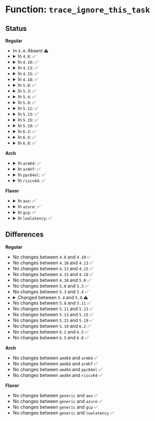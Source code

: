 # Function: <code>trace_ignore_this_task</code>

## Status
<b>Regular</b>
<ul>
<li>
In <code>4.4</code>: Absent ⚠️
</li>
<li>
<details>
<summary>In <code>4.8</code>: ✅</summary>

```c
bool trace_ignore_this_task(struct trace_pid_list *filtered_pids, struct task_struct *task);
```

**Collision:** Unique Global

**Inline:** No

**Transformation:** False

**Instances:**

```
In kernel/trace/trace.c (ffffffff81156710)
Location: kernel/trace/trace.c:358
Inline: False
Direct callers:
  - kernel/trace/ftrace.c:ignore_task_cpu
  - kernel/trace/ftrace.c:ftrace_filter_pid_sched_switch_probe
  - kernel/trace/trace_events.c:ignore_task_cpu
  - kernel/trace/trace_events.c:event_filter_pid_sched_wakeup_probe_post
  - kernel/trace/trace_events.c:event_filter_pid_sched_wakeup_probe_pre
  - kernel/trace/trace_events.c:event_filter_pid_sched_switch_probe_post
  - kernel/trace/trace_events.c:event_filter_pid_sched_switch_probe_pre
  - kernel/trace/trace_events.c:event_filter_pid_sched_switch_probe_pre
```
**Symbols:**

```
ffffffff81156710-ffffffff8115672c: trace_ignore_this_task (STB_GLOBAL)
```
</details>
</li>
<li>
<details>
<summary>In <code>4.10</code>: ✅</summary>

```c
bool trace_ignore_this_task(struct trace_pid_list *filtered_pids, struct task_struct *task);
```

**Collision:** Unique Global

**Inline:** No

**Transformation:** False

**Instances:**

```
In kernel/trace/trace.c (ffffffff81161820)
Location: kernel/trace/trace.c:360
Inline: False
Direct callers:
  - kernel/trace/ftrace.c:ignore_task_cpu
  - kernel/trace/ftrace.c:ftrace_filter_pid_sched_switch_probe
  - kernel/trace/trace_events.c:ignore_task_cpu
  - kernel/trace/trace_events.c:event_filter_pid_sched_wakeup_probe_post
  - kernel/trace/trace_events.c:event_filter_pid_sched_wakeup_probe_pre
  - kernel/trace/trace_events.c:event_filter_pid_sched_switch_probe_post
  - kernel/trace/trace_events.c:event_filter_pid_sched_switch_probe_pre
  - kernel/trace/trace_events.c:event_filter_pid_sched_switch_probe_pre
```
**Symbols:**

```
ffffffff81161820-ffffffff8116183c: trace_ignore_this_task (STB_GLOBAL)
```
</details>
</li>
<li>
<details>
<summary>In <code>4.13</code>: ✅</summary>

```c
bool trace_ignore_this_task(struct trace_pid_list *filtered_pids, struct task_struct *task);
```

**Collision:** Unique Global

**Inline:** No

**Transformation:** False

**Instances:**

```
In kernel/trace/trace.c (ffffffff81164ba0)
Location: kernel/trace/trace.c:352
Inline: False
Direct callers:
  - kernel/trace/ftrace.c:ignore_task_cpu
  - kernel/trace/ftrace.c:ftrace_filter_pid_sched_switch_probe
  - kernel/trace/trace_events.c:ignore_task_cpu
  - kernel/trace/trace_events.c:event_filter_pid_sched_wakeup_probe_post
  - kernel/trace/trace_events.c:event_filter_pid_sched_wakeup_probe_pre
  - kernel/trace/trace_events.c:event_filter_pid_sched_switch_probe_post
  - kernel/trace/trace_events.c:event_filter_pid_sched_switch_probe_pre
  - kernel/trace/trace_events.c:event_filter_pid_sched_switch_probe_pre
```
**Symbols:**

```
ffffffff81164ba0-ffffffff81164bbc: trace_ignore_this_task (STB_GLOBAL)
```
</details>
</li>
<li>
<details>
<summary>In <code>4.15</code>: ✅</summary>

```c
bool trace_ignore_this_task(struct trace_pid_list *filtered_pids, struct task_struct *task);
```

**Collision:** Unique Global

**Inline:** No

**Transformation:** False

**Instances:**

```
In kernel/trace/trace.c (ffffffff81171ae0)
Location: kernel/trace/trace.c:352
Inline: False
Direct callers:
  - kernel/trace/ftrace.c:ignore_task_cpu
  - kernel/trace/ftrace.c:ftrace_filter_pid_sched_switch_probe
  - kernel/trace/trace_events.c:ignore_task_cpu
  - kernel/trace/trace_events.c:event_filter_pid_sched_wakeup_probe_post
  - kernel/trace/trace_events.c:event_filter_pid_sched_wakeup_probe_pre
  - kernel/trace/trace_events.c:event_filter_pid_sched_switch_probe_post
  - kernel/trace/trace_events.c:event_filter_pid_sched_switch_probe_pre
  - kernel/trace/trace_events.c:event_filter_pid_sched_switch_probe_pre
```
**Symbols:**

```
ffffffff81171ae0-ffffffff81171b06: trace_ignore_this_task (STB_GLOBAL)
```
</details>
</li>
<li>
<details>
<summary>In <code>4.18</code>: ✅</summary>

```c
bool trace_ignore_this_task(struct trace_pid_list *filtered_pids, struct task_struct *task);
```

**Collision:** Unique Global

**Inline:** No

**Transformation:** False

**Instances:**

```
In kernel/trace/trace.c (ffffffff81180c30)
Location: kernel/trace/trace.c:353
Inline: False
Direct callers:
  - kernel/trace/ftrace.c:ignore_task_cpu
  - kernel/trace/ftrace.c:ftrace_filter_pid_sched_switch_probe
  - kernel/trace/trace_events.c:ignore_task_cpu
  - kernel/trace/trace_events.c:event_filter_pid_sched_wakeup_probe_post
  - kernel/trace/trace_events.c:event_filter_pid_sched_wakeup_probe_pre
  - kernel/trace/trace_events.c:event_filter_pid_sched_switch_probe_post
  - kernel/trace/trace_events.c:event_filter_pid_sched_switch_probe_pre
  - kernel/trace/trace_events.c:event_filter_pid_sched_switch_probe_pre
```
**Symbols:**

```
ffffffff81180c30-ffffffff81180c56: trace_ignore_this_task (STB_GLOBAL)
```
</details>
</li>
<li>
<details>
<summary>In <code>5.0</code>: ✅</summary>

```c
bool trace_ignore_this_task(struct trace_pid_list *filtered_pids, struct task_struct *task);
```

**Collision:** Unique Global

**Inline:** No

**Transformation:** False

**Instances:**

```
In kernel/trace/trace.c (ffffffff8118e5f0)
Location: kernel/trace/trace.c:354
Inline: False
Direct callers:
  - kernel/trace/ftrace.c:ignore_task_cpu
  - kernel/trace/ftrace.c:ftrace_filter_pid_sched_switch_probe
  - kernel/trace/trace_events.c:ignore_task_cpu
  - kernel/trace/trace_events.c:event_filter_pid_sched_wakeup_probe_post
  - kernel/trace/trace_events.c:event_filter_pid_sched_wakeup_probe_pre
  - kernel/trace/trace_events.c:event_filter_pid_sched_switch_probe_post
  - kernel/trace/trace_events.c:event_filter_pid_sched_switch_probe_pre
  - kernel/trace/trace_events.c:event_filter_pid_sched_switch_probe_pre
```
**Symbols:**

```
ffffffff8118e5f0-ffffffff8118e616: trace_ignore_this_task (STB_GLOBAL)
```
</details>
</li>
<li>
<details>
<summary>In <code>5.3</code>: ✅</summary>

```c
bool trace_ignore_this_task(struct trace_pid_list *filtered_pids, struct task_struct *task);
```

**Collision:** Unique Global

**Inline:** No

**Transformation:** False

**Instances:**

```
In kernel/trace/trace.c (ffffffff8119c010)
Location: kernel/trace/trace.c:356
Inline: False
Direct callers:
  - kernel/trace/ftrace.c:ignore_task_cpu
  - kernel/trace/ftrace.c:ftrace_filter_pid_sched_switch_probe
  - kernel/trace/trace_events.c:ignore_task_cpu
  - kernel/trace/trace_events.c:event_filter_pid_sched_wakeup_probe_post
  - kernel/trace/trace_events.c:event_filter_pid_sched_wakeup_probe_pre
  - kernel/trace/trace_events.c:event_filter_pid_sched_switch_probe_post
  - kernel/trace/trace_events.c:event_filter_pid_sched_switch_probe_pre
  - kernel/trace/trace_events.c:event_filter_pid_sched_switch_probe_pre
```
**Symbols:**

```
ffffffff8119c010-ffffffff8119c036: trace_ignore_this_task (STB_GLOBAL)
```
</details>
</li>
<li>
<details>
<summary>In <code>5.4</code>: ✅</summary>

```c
bool trace_ignore_this_task(struct trace_pid_list *filtered_pids, struct task_struct *task);
```

**Collision:** Unique Global

**Inline:** No

**Transformation:** False

**Instances:**

```
In kernel/trace/trace.c (ffffffff811a7a00)
Location: kernel/trace/trace.c:374
Inline: False
Direct callers:
  - kernel/trace/ftrace.c:ignore_task_cpu
  - kernel/trace/ftrace.c:ftrace_filter_pid_sched_switch_probe
  - kernel/trace/trace_events.c:ignore_task_cpu
  - kernel/trace/trace_events.c:event_filter_pid_sched_wakeup_probe_post
  - kernel/trace/trace_events.c:event_filter_pid_sched_wakeup_probe_pre
  - kernel/trace/trace_events.c:event_filter_pid_sched_switch_probe_post
  - kernel/trace/trace_events.c:event_filter_pid_sched_switch_probe_pre
  - kernel/trace/trace_events.c:event_filter_pid_sched_switch_probe_pre
```
**Symbols:**

```
ffffffff811a7a00-ffffffff811a7a26: trace_ignore_this_task (STB_GLOBAL)
```
</details>
</li>
<li>
<details>
<summary>In <code>5.8</code>: ✅</summary>

```c
bool trace_ignore_this_task(struct trace_pid_list *filtered_pids, struct trace_pid_list *filtered_no_pids, struct task_struct *task);
```

**Collision:** Unique Global

**Inline:** No

**Transformation:** False

**Instances:**

```
In kernel/trace/trace.c (ffffffff811bfd60)
Location: kernel/trace/trace.c:389
Inline: False
Direct callers:
  - kernel/trace/ftrace.c:ftrace_filter_pid_sched_switch_probe
  - kernel/trace/trace_events.c:ignore_task_cpu
  - kernel/trace/trace_events.c:event_filter_pid_sched_wakeup_probe_post
  - kernel/trace/trace_events.c:event_filter_pid_sched_wakeup_probe_pre
  - kernel/trace/trace_events.c:event_filter_pid_sched_switch_probe_post
  - kernel/trace/trace_events.c:event_filter_pid_sched_switch_probe_pre
  - kernel/trace/trace_events.c:event_filter_pid_sched_switch_probe_pre
  - kernel/trace/trace_events.c:event_filter_pid_sched_switch_probe_pre
  - kernel/trace/trace_events.c:event_filter_pid_sched_switch_probe_pre
```
**Symbols:**

```
ffffffff811bfd60-ffffffff811bfda2: trace_ignore_this_task (STB_GLOBAL)
```
</details>
</li>
<li>
<details>
<summary>In <code>5.11</code>: ✅</summary>

```c
bool trace_ignore_this_task(struct trace_pid_list *filtered_pids, struct trace_pid_list *filtered_no_pids, struct task_struct *task);
```

**Collision:** Unique Global

**Inline:** No

**Transformation:** False

**Instances:**

```
In kernel/trace/trace.c (ffffffff811bd990)
Location: kernel/trace/trace.c:540
Inline: False
Direct callers:
  - kernel/trace/ftrace.c:ftrace_filter_pid_sched_switch_probe
  - kernel/trace/trace_events.c:ignore_task_cpu
  - kernel/trace/trace_events.c:event_filter_pid_sched_switch_probe_post
  - kernel/trace/trace_events.c:event_filter_pid_sched_switch_probe_pre
  - kernel/trace/trace_events.c:event_filter_pid_sched_switch_probe_pre
  - kernel/trace/trace_events.c:event_filter_pid_sched_switch_probe_pre
  - kernel/trace/trace_events.c:event_filter_pid_sched_switch_probe_pre
```
**Symbols:**

```
ffffffff811bd990-ffffffff811bd9d2: trace_ignore_this_task (STB_GLOBAL)
```
</details>
</li>
<li>
<details>
<summary>In <code>5.13</code>: ✅</summary>

```c
bool trace_ignore_this_task(struct trace_pid_list *filtered_pids, struct trace_pid_list *filtered_no_pids, struct task_struct *task);
```

**Collision:** Unique Global

**Inline:** No

**Transformation:** False

**Instances:**

```
In kernel/trace/trace.c (ffffffff811bd490)
Location: kernel/trace/trace.c:543
Inline: False
Direct callers:
  - kernel/trace/ftrace.c:ftrace_filter_pid_sched_switch_probe
  - kernel/trace/trace_events.c:ignore_task_cpu
  - kernel/trace/trace_events.c:event_filter_pid_sched_switch_probe_post
  - kernel/trace/trace_events.c:event_filter_pid_sched_switch_probe_pre
  - kernel/trace/trace_events.c:event_filter_pid_sched_switch_probe_pre
  - kernel/trace/trace_events.c:event_filter_pid_sched_switch_probe_pre
  - kernel/trace/trace_events.c:event_filter_pid_sched_switch_probe_pre
```
**Symbols:**

```
ffffffff811bd490-ffffffff811bd4d2: trace_ignore_this_task (STB_GLOBAL)
```
</details>
</li>
<li>
<details>
<summary>In <code>5.15</code>: ✅</summary>

```c
bool trace_ignore_this_task(struct trace_pid_list *filtered_pids, struct trace_pid_list *filtered_no_pids, struct task_struct *task);
```

**Collision:** Unique Global

**Inline:** No

**Transformation:** False

**Instances:**

```
In kernel/trace/trace.c (ffffffff811e7f80)
Location: kernel/trace/trace.c:556
Inline: False
Direct callers:
  - kernel/trace/ftrace.c:ftrace_filter_pid_sched_switch_probe
  - kernel/trace/trace_events.c:ignore_task_cpu
  - kernel/trace/trace_events.c:event_filter_pid_sched_switch_probe_post
  - kernel/trace/trace_events.c:event_filter_pid_sched_switch_probe_pre
  - kernel/trace/trace_events.c:event_filter_pid_sched_switch_probe_pre
  - kernel/trace/trace_events.c:event_filter_pid_sched_switch_probe_pre
  - kernel/trace/trace_events.c:event_filter_pid_sched_switch_probe_pre
```
**Symbols:**

```
ffffffff811e7f80-ffffffff811e7fc2: trace_ignore_this_task (STB_GLOBAL)
```
</details>
</li>
<li>
<details>
<summary>In <code>5.19</code>: ✅</summary>

```c
bool trace_ignore_this_task(struct trace_pid_list *filtered_pids, struct trace_pid_list *filtered_no_pids, struct task_struct *task);
```

**Collision:** Unique Global

**Inline:** No

**Transformation:** False

**Instances:**

```
In kernel/trace/trace.c (ffffffff8121f9e0)
Location: kernel/trace/trace.c:553
Inline: False
Direct callers:
  - kernel/trace/ftrace.c:ftrace_filter_pid_sched_switch_probe
  - kernel/trace/trace_events.c:ignore_task_cpu
  - kernel/trace/trace_events.c:event_filter_pid_sched_switch_probe_post
  - kernel/trace/trace_events.c:event_filter_pid_sched_switch_probe_pre
  - kernel/trace/trace_events.c:event_filter_pid_sched_switch_probe_pre
  - kernel/trace/trace_events.c:event_filter_pid_sched_switch_probe_pre
  - kernel/trace/trace_events.c:event_filter_pid_sched_switch_probe_pre
```
**Symbols:**

```
ffffffff8121f9e0-ffffffff8121fa3b: trace_ignore_this_task (STB_GLOBAL)
```
</details>
</li>
<li>
<details>
<summary>In <code>6.2</code>: ✅</summary>

```c
bool trace_ignore_this_task(struct trace_pid_list *filtered_pids, struct trace_pid_list *filtered_no_pids, struct task_struct *task);
```

**Collision:** Unique Global

**Inline:** No

**Transformation:** False

**Instances:**

```
In kernel/trace/trace.c (ffffffff8126a5d0)
Location: kernel/trace/trace.c:552
Inline: False
Direct callers:
  - kernel/trace/ftrace.c:ftrace_filter_pid_sched_switch_probe
  - kernel/trace/trace_events.c:ignore_task_cpu
  - kernel/trace/trace_events.c:event_filter_pid_sched_switch_probe_post
  - kernel/trace/trace_events.c:event_filter_pid_sched_switch_probe_pre
  - kernel/trace/trace_events.c:event_filter_pid_sched_switch_probe_pre
  - kernel/trace/trace_events.c:event_filter_pid_sched_switch_probe_pre
  - kernel/trace/trace_events.c:event_filter_pid_sched_switch_probe_pre
```
**Symbols:**

```
ffffffff8126a5d0-ffffffff8126a62b: trace_ignore_this_task (STB_GLOBAL)
```
</details>
</li>
<li>
<details>
<summary>In <code>6.5</code>: ✅</summary>

```c
bool trace_ignore_this_task(struct trace_pid_list *filtered_pids, struct trace_pid_list *filtered_no_pids, struct task_struct *task);
```

**Collision:** Unique Global

**Inline:** No

**Transformation:** False

**Instances:**

```
In kernel/trace/trace.c (ffffffff81281750)
Location: kernel/trace/trace.c:593
Inline: False
Direct callers:
  - kernel/trace/ftrace.c:ftrace_filter_pid_sched_switch_probe
  - kernel/trace/trace_events.c:ignore_task_cpu
  - kernel/trace/trace_events.c:event_filter_pid_sched_switch_probe_post
  - kernel/trace/trace_events.c:event_filter_pid_sched_switch_probe_pre
  - kernel/trace/trace_events.c:event_filter_pid_sched_switch_probe_pre
  - kernel/trace/trace_events.c:event_filter_pid_sched_switch_probe_pre
  - kernel/trace/trace_events.c:event_filter_pid_sched_switch_probe_pre
```
**Symbols:**

```
ffffffff81281750-ffffffff812817ab: trace_ignore_this_task (STB_GLOBAL)
```
</details>
</li>
<li>
<details>
<summary>In <code>6.8</code>: ✅</summary>

```c
bool trace_ignore_this_task(struct trace_pid_list *filtered_pids, struct trace_pid_list *filtered_no_pids, struct task_struct *task);
```

**Collision:** Unique Global

**Inline:** No

**Transformation:** False

**Instances:**

```
In kernel/trace/trace.c (ffffffff8129c600)
Location: kernel/trace/trace.c:595
Inline: False
Direct callers:
  - kernel/trace/ftrace.c:ftrace_filter_pid_sched_switch_probe
  - kernel/trace/trace_events.c:ignore_task_cpu
  - kernel/trace/trace_events.c:event_filter_pid_sched_switch_probe_post
  - kernel/trace/trace_events.c:event_filter_pid_sched_switch_probe_pre
  - kernel/trace/trace_events.c:event_filter_pid_sched_switch_probe_pre
  - kernel/trace/trace_events.c:event_filter_pid_sched_switch_probe_pre
  - kernel/trace/trace_events.c:event_filter_pid_sched_switch_probe_pre
```
**Symbols:**

```
ffffffff8129c600-ffffffff8129c65b: trace_ignore_this_task (STB_GLOBAL)
```
</details>
</li>
</ul>
<b>Arch</b>
<ul>
<li>
<details>
<summary>In <code>arm64</code>: ✅</summary>

```c
bool trace_ignore_this_task(struct trace_pid_list *filtered_pids, struct task_struct *task);
```

**Collision:** Unique Global

**Inline:** No

**Transformation:** False

**Instances:**

```
In kernel/trace/trace.c (ffff800010223f68)
Location: kernel/trace/trace.c:374
Inline: False
Direct callers:
  - kernel/trace/ftrace.c:ignore_task_cpu
  - kernel/trace/ftrace.c:ftrace_filter_pid_sched_switch_probe
  - kernel/trace/trace_events.c:ignore_task_cpu
  - kernel/trace/trace_events.c:event_filter_pid_sched_switch_probe_post
  - kernel/trace/trace_events.c:event_filter_pid_sched_switch_probe_pre
  - kernel/trace/trace_events.c:event_filter_pid_sched_switch_probe_pre
```
**Symbols:**

```
ffff800010223f68-ffff800010223fb8: trace_ignore_this_task (STB_GLOBAL)
```
</details>
</li>
<li>
<details>
<summary>In <code>armhf</code>: ✅</summary>

```c
bool trace_ignore_this_task(struct trace_pid_list *filtered_pids, struct task_struct *task);
```

**Collision:** Unique Global

**Inline:** No

**Transformation:** False

**Instances:**

```
In kernel/trace/trace.c (c04616d0)
Location: kernel/trace/trace.c:374
Inline: False
Direct callers:
  - kernel/trace/ftrace.c:ignore_task_cpu
  - kernel/trace/ftrace.c:ftrace_filter_pid_sched_switch_probe
  - kernel/trace/trace_events.c:ignore_task_cpu
  - kernel/trace/trace_events.c:event_filter_pid_sched_switch_probe_post
  - kernel/trace/trace_events.c:event_filter_pid_sched_switch_probe_pre
  - kernel/trace/trace_events.c:event_filter_pid_sched_switch_probe_pre
```
**Symbols:**

```
c04616d0-c0461728: trace_ignore_this_task (STB_GLOBAL)
```
</details>
</li>
<li>
<details>
<summary>In <code>ppc64el</code>: ✅</summary>

```c
bool trace_ignore_this_task(struct trace_pid_list *filtered_pids, struct task_struct *task);
```

**Collision:** Unique Global

**Inline:** No

**Transformation:** False

**Instances:**

```
In kernel/trace/trace.c (c0000000002a8d40)
Location: kernel/trace/trace.c:374
Inline: False
Direct callers:
  - kernel/trace/ftrace.c:ignore_task_cpu
  - kernel/trace/ftrace.c:ftrace_filter_pid_sched_switch_probe
  - kernel/trace/trace_events.c:ignore_task_cpu
  - kernel/trace/trace_events.c:event_filter_pid_sched_switch_probe_post
  - kernel/trace/trace_events.c:event_filter_pid_sched_switch_probe_pre
  - kernel/trace/trace_events.c:event_filter_pid_sched_switch_probe_pre
```
**Symbols:**

```
c0000000002a8d40-c0000000002a8d98: trace_ignore_this_task (STB_GLOBAL)
```
</details>
</li>
<li>
<details>
<summary>In <code>riscv64</code>: ✅</summary>

```c
bool trace_ignore_this_task(struct trace_pid_list *filtered_pids, struct task_struct *task);
```

**Collision:** Unique Global

**Inline:** No

**Transformation:** False

**Instances:**

```
In kernel/trace/trace.c (ffffffe00017f4f0)
Location: kernel/trace/trace.c:374
Inline: False
Direct callers:
  - kernel/trace/ftrace.c:ignore_task_cpu
  - kernel/trace/ftrace.c:ftrace_filter_pid_sched_switch_probe
  - kernel/trace/trace_events.c:ignore_task_cpu
  - kernel/trace/trace_events.c:event_filter_pid_sched_switch_probe_post
  - kernel/trace/trace_events.c:event_filter_pid_sched_switch_probe_pre
  - kernel/trace/trace_events.c:event_filter_pid_sched_switch_probe_pre
```
**Symbols:**

```
ffffffe00017f4f0-ffffffe00017f534: trace_ignore_this_task (STB_GLOBAL)
```
</details>
</li>
</ul>
<b>Flavor</b>
<ul>
<li>
<details>
<summary>In <code>aws</code>: ✅</summary>

```c
bool trace_ignore_this_task(struct trace_pid_list *filtered_pids, struct task_struct *task);
```

**Collision:** Unique Global

**Inline:** No

**Transformation:** False

**Instances:**

```
In kernel/trace/trace.c (ffffffff811a0020)
Location: kernel/trace/trace.c:374
Inline: False
Direct callers:
  - kernel/trace/ftrace.c:ignore_task_cpu
  - kernel/trace/ftrace.c:ftrace_filter_pid_sched_switch_probe
  - kernel/trace/trace_events.c:ignore_task_cpu
  - kernel/trace/trace_events.c:event_filter_pid_sched_wakeup_probe_post
  - kernel/trace/trace_events.c:event_filter_pid_sched_wakeup_probe_pre
  - kernel/trace/trace_events.c:event_filter_pid_sched_switch_probe_post
  - kernel/trace/trace_events.c:event_filter_pid_sched_switch_probe_pre
  - kernel/trace/trace_events.c:event_filter_pid_sched_switch_probe_pre
```
**Symbols:**

```
ffffffff811a0020-ffffffff811a0046: trace_ignore_this_task (STB_GLOBAL)
```
</details>
</li>
<li>
<details>
<summary>In <code>azure</code>: ✅</summary>

```c
bool trace_ignore_this_task(struct trace_pid_list *filtered_pids, struct task_struct *task);
```

**Collision:** Unique Global

**Inline:** No

**Transformation:** False

**Instances:**

```
In kernel/trace/trace.c (ffffffff81193030)
Location: kernel/trace/trace.c:374
Inline: False
Direct callers:
  - kernel/trace/ftrace.c:ignore_task_cpu
  - kernel/trace/ftrace.c:ftrace_filter_pid_sched_switch_probe
  - kernel/trace/trace_events.c:ignore_task_cpu
  - kernel/trace/trace_events.c:event_filter_pid_sched_wakeup_probe_post
  - kernel/trace/trace_events.c:event_filter_pid_sched_wakeup_probe_pre
  - kernel/trace/trace_events.c:event_filter_pid_sched_switch_probe_post
  - kernel/trace/trace_events.c:event_filter_pid_sched_switch_probe_pre
  - kernel/trace/trace_events.c:event_filter_pid_sched_switch_probe_pre
```
**Symbols:**

```
ffffffff81193030-ffffffff81193056: trace_ignore_this_task (STB_GLOBAL)
```
</details>
</li>
<li>
<details>
<summary>In <code>gcp</code>: ✅</summary>

```c
bool trace_ignore_this_task(struct trace_pid_list *filtered_pids, struct task_struct *task);
```

**Collision:** Unique Global

**Inline:** No

**Transformation:** False

**Instances:**

```
In kernel/trace/trace.c (ffffffff8119ddf0)
Location: kernel/trace/trace.c:374
Inline: False
Direct callers:
  - kernel/trace/ftrace.c:ignore_task_cpu
  - kernel/trace/ftrace.c:ftrace_filter_pid_sched_switch_probe
  - kernel/trace/trace_events.c:ignore_task_cpu
  - kernel/trace/trace_events.c:event_filter_pid_sched_wakeup_probe_post
  - kernel/trace/trace_events.c:event_filter_pid_sched_wakeup_probe_pre
  - kernel/trace/trace_events.c:event_filter_pid_sched_switch_probe_post
  - kernel/trace/trace_events.c:event_filter_pid_sched_switch_probe_pre
  - kernel/trace/trace_events.c:event_filter_pid_sched_switch_probe_pre
```
**Symbols:**

```
ffffffff8119ddf0-ffffffff8119de16: trace_ignore_this_task (STB_GLOBAL)
```
</details>
</li>
<li>
<details>
<summary>In <code>lowlatency</code>: ✅</summary>

```c
bool trace_ignore_this_task(struct trace_pid_list *filtered_pids, struct task_struct *task);
```

**Collision:** Unique Global

**Inline:** No

**Transformation:** False

**Instances:**

```
In kernel/trace/trace.c (ffffffff811abad0)
Location: kernel/trace/trace.c:374
Inline: False
Direct callers:
  - kernel/trace/ftrace.c:ignore_task_cpu
  - kernel/trace/ftrace.c:ftrace_filter_pid_sched_switch_probe
  - kernel/trace/trace_events.c:ignore_task_cpu
  - kernel/trace/trace_events.c:event_filter_pid_sched_wakeup_probe_post
  - kernel/trace/trace_events.c:event_filter_pid_sched_wakeup_probe_pre
  - kernel/trace/trace_events.c:event_filter_pid_sched_switch_probe_post
  - kernel/trace/trace_events.c:event_filter_pid_sched_switch_probe_pre
  - kernel/trace/trace_events.c:event_filter_pid_sched_switch_probe_pre
```
**Symbols:**

```
ffffffff811abad0-ffffffff811abaf6: trace_ignore_this_task (STB_GLOBAL)
```
</details>
</li>
</ul>

## Differences
<b>Regular</b>
<ul>
<li>
No changes between <code>4.8</code> and <code>4.10</code> ✅
</li>
<li>
No changes between <code>4.10</code> and <code>4.13</code> ✅
</li>
<li>
No changes between <code>4.13</code> and <code>4.15</code> ✅
</li>
<li>
No changes between <code>4.15</code> and <code>4.18</code> ✅
</li>
<li>
No changes between <code>4.18</code> and <code>5.0</code> ✅
</li>
<li>
No changes between <code>5.0</code> and <code>5.3</code> ✅
</li>
<li>
No changes between <code>5.3</code> and <code>5.4</code> ✅
</li>
<li>
<details>
<summary>Changed between <code>5.4</code> and <code>5.8</code> ⚠️</summary>
<ul>
<li>
<b>Param added. </b>
<code>struct trace_pid_list *filtered_no_pids</code>
</li>
<li>
<b>Param reordered. </b>
<code>filtered_pids, task</code> ➡️ <code>filtered_pids, filtered_no_pids, task</code>
</li>
</ul>
</details>
</li>
<li>
No changes between <code>5.8</code> and <code>5.11</code> ✅
</li>
<li>
No changes between <code>5.11</code> and <code>5.13</code> ✅
</li>
<li>
No changes between <code>5.13</code> and <code>5.15</code> ✅
</li>
<li>
No changes between <code>5.15</code> and <code>5.19</code> ✅
</li>
<li>
No changes between <code>5.19</code> and <code>6.2</code> ✅
</li>
<li>
No changes between <code>6.2</code> and <code>6.5</code> ✅
</li>
<li>
No changes between <code>6.5</code> and <code>6.8</code> ✅
</li>
</ul>
<b>Arch</b>
<ul>
<li>
No changes between <code>amd64</code> and <code>arm64</code> ✅
</li>
<li>
No changes between <code>amd64</code> and <code>armhf</code> ✅
</li>
<li>
No changes between <code>amd64</code> and <code>ppc64el</code> ✅
</li>
<li>
No changes between <code>amd64</code> and <code>riscv64</code> ✅
</li>
</ul>
<b>Flavor</b>
<ul>
<li>
No changes between <code>generic</code> and <code>aws</code> ✅
</li>
<li>
No changes between <code>generic</code> and <code>azure</code> ✅
</li>
<li>
No changes between <code>generic</code> and <code>gcp</code> ✅
</li>
<li>
No changes between <code>generic</code> and <code>lowlatency</code> ✅
</li>
</ul>
